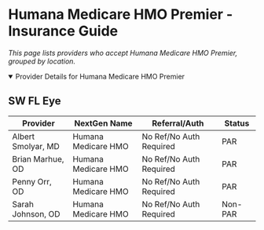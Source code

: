 # Humana Medicare HMO Premier - Insurance Guide

*This page lists providers who accept Humana Medicare HMO Premier, grouped by location.*

<details open><summary>Provider Details for Humana Medicare HMO Premier</summary>

## SW FL Eye

| Provider | NextGen Name | Referral/Auth | Status |
|----------|-------------|--------------|--------|
| Albert Smolyar, MD | Humana Medicare HMO | No Ref/No Auth Required | PAR |
| Brian Marhue, OD | Humana Medicare HMO | No Ref/No Auth Required | PAR |
| Penny Orr, OD | Humana Medicare HMO | No Ref/No Auth Required | PAR |
| Sarah Johnson, OD | Humana Medicare HMO | No Ref/No Auth Required | Non-PAR |

</details>

